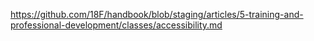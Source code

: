 ---
---
https://github.com/18F/handbook/blob/staging/articles/5-training-and-professional-development/classes/accessibility.md